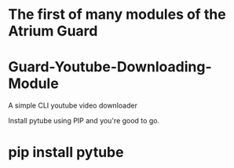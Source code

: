 # The first of many modules of the Atrium Guard
# Guard-Youtube-Downloading-Module
 A simple CLI youtube video downloader

Install pytube using PIP and you're good to go.
# pip install pytube
